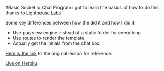 #Basic Socket.io Chat Program
I got to learn the basics of how to do this thanks to [Lighthouse Labs](https://www.lighthouselabs.ca/)

Some key differences between how the did it and how I did it:

* Use pug view engine instead of a static folder for everything
* Use routes to render the template
* Actually get the initials from the chat box.

[Here is the link](https://github.com/lighthouse-labs/gitbook-node-chat-tutorial) to the original lesson for reference.

[Live on Heroku](https://lh-chat.herokuapp.com/)